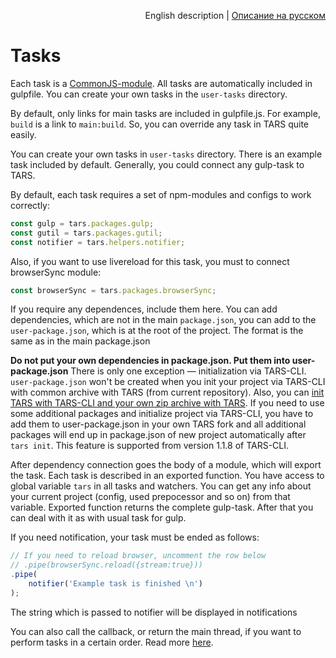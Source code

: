 <p align="right">
English description | <a href="../ru/tasks.md">Описание на русском</a>
</p>

# Tasks

Each task is a [CommonJS-module](http://wiki.commonjs.org/wiki/Modules/1.1). All tasks are automatically included in gulpfile. You can create your own tasks in the `user-tasks` directory.

By default, only links for main tasks are included in gulpfile.js. For example, `build` is a link to `main:build`. So, you can override any task in TARS quite easily.

You can create your own tasks in `user-tasks` directory. There is an example task included by default. Generally, you could connect any gulp-task to TARS.

By default, each task requires a set of npm-modules and configs to work correctly:

```javascript
const gulp = tars.packages.gulp;
const gutil = tars.packages.gutil;
const notifier = tars.helpers.notifier;
```

Also, if you want to use livereload for this task, you must to connect browserSync module:

```javascript
const browserSync = tars.packages.browserSync;
```

If you require any dependences, include them here. You can add dependencies, which are not in the main `package.json`, you can add to the `user-package.json`, which is at the root of the project. The format is the same as in the main package.json

**Do not put your own dependencies in package.json. Put them into user-package.json** There is only one exception — initialization via TARS-CLI. `user-package.json` won't be created when you init your project via TARS-CLI with common archive with TARS (from current repository). Also, you can [init TARS with TARS-CLI and your own zip archive with TARS](https://github.com/tars/tars-cli#tars-init). If you need to use some additional packages and initialize project via TARS-CLI, you have to add them to user-package.json in your own TARS fork and all additional packages will end up in package.json of new project automatically after `tars init`. This feature is supported from version 1.1.8 of TARS-CLI.

After dependency connection goes the body of a module, which will export the task. Each task is described in an exported function. You have access to global variable `tars` in all tasks and watchers. You can get any info about your current project (config, used prepocessor and so on) from that variable.
Exported function returns the complete gulp-task. After that you can deal with it as with usual task for gulp.

If you need notification, your task must be ended as follows:

```javascript
// If you need to reload browser, uncomment the row below
// .pipe(browserSync.reload({stream:true}))
.pipe(
    notifier('Example task is finished \n')
);
```

The string which is passed to notifier will be displayed in notifications

You can also call the callback, or return the main thread, if you want to perform tasks in a certain order. Read more [here](http://frontender.info/handling-sync-tasks-with-gulp-js).
